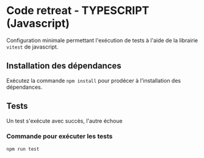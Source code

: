 # Code retreat - TYPESCRIPT (Javascript)

Configuration minimale permettant l'exécution de tests à l'aide de la librairie `vitest` de javascript.

## Installation des dépendances

Exécutez la commande `npm install` pour prodécer à l'installation des dépendances.

## Tests

Un test s'exécute avec succès, l'autre échoue

### Commande pour exécuter les tests

```bash
npm run test
```
